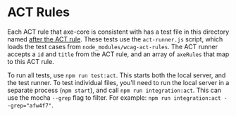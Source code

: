# ACT Rules

Each ACT rule that axe-core is consistent with has a test file in this directory named [after the ACT rule](https://github.com/act-rules/act-rules.github.io/tree/develop/_rules). These tests use the `act-runner.js` script, which loads the test cases from `node_modules/wcag-act-rules`. The ACT runner accepts a `id` and `title` from the ACT rule, and an array of `axeRules` that map to this ACT rule.

To run all tests, use `npm run test:act`. This starts both the local server, and the test runner. To test individual files, you'll need to run the local server in a separate process (`npm start`), and call `npm run integration:act`. This can use the mocha `--grep` flag to filter. For example: `npm run integration:act --grep="afw4f7"`.
